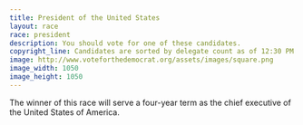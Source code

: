 ```yaml
---
title: President of the United States
layout: race
race: president
description: You should vote for one of these candidates.
copyright_line: Candidates are sorted by delegate count as of 12:30 PM on Sunday March 1st, as reported by [The Green Papers](http://www.thegreenpapers.com).
image: http://www.voteforthedemocrat.org/assets/images/square.png
image_width: 1050
image_height: 1050
---
```


The winner of this race will serve a four-year term as the chief executive of the United States of America.
